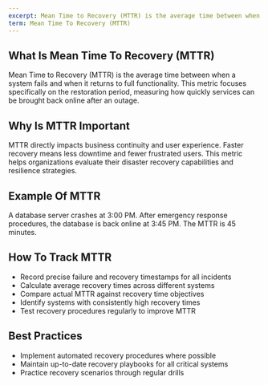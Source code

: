 ```yaml
---
excerpt: Mean Time to Recovery (MTTR) is the average time between when a system fails and when it returns to full functionality.
term: Mean Time To Recovery (MTTR)
---
```

## What Is Mean Time To Recovery (MTTR)

Mean Time to Recovery (MTTR) is the average time between when a system fails and when it returns to full functionality. This metric focuses specifically on the restoration period, measuring how quickly services can be brought back online after an outage.

## Why Is MTTR Important

MTTR directly impacts business continuity and user experience. Faster recovery means less downtime and fewer frustrated users. This metric helps organizations evaluate their disaster recovery capabilities and resilience strategies.

## Example Of MTTR

A database server crashes at 3:00 PM. After emergency response procedures, the database is back online at 3:45 PM. The MTTR is 45 minutes.

## How To Track MTTR

- Record precise failure and recovery timestamps for all incidents
- Calculate average recovery times across different systems
- Compare actual MTTR against recovery time objectives
- Identify systems with consistently high recovery times
- Test recovery procedures regularly to improve MTTR

## Best Practices

- Implement automated recovery procedures where possible
- Maintain up-to-date recovery playbooks for all critical systems
- Practice recovery scenarios through regular drills